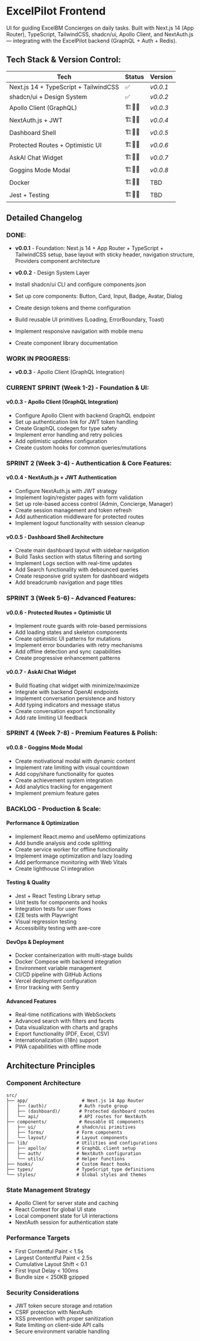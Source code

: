 # ExcelPilot Frontend

UI for guiding ExcelBM Concierges on daily tasks. Built with Next.js 14 (App Router), TypeScript, TailwindCSS, shadcn/ui, Apollo Client, and NextAuth.js — integrating with the ExcelPilot backend (GraphQL + Auth + Redis).

## Tech Stack & Version Control:
| Tech | Status | Version |
| --- | --- | --- |
| Next.js 14 + TypeScript + TailwindCSS | ✅ | _v0.0.1_ |
| shadcn/ui + Design System | ✅ | _v0.0.2_ |
| Apollo Client (GraphQL) | 🏗️🧱🔨 | _v0.0.3_ |
| NextAuth.js + JWT | 🏗️🧱🔨 | _v0.0.4_ |
| Dashboard Shell | 🏗️🧱🔨 | _v0.0.5_ |
| Protected Routes + Optimistic UI | 🏗️🧱🔨 | _v0.0.6_ |
| AskAI Chat Widget | 🏗️🧱🔨 | _v0.0.7_ |
| Goggins Mode Modal | 🏗️🧱🔨 | _v0.0.8_ |
| Docker | 🏗️🧱🔨 | TBD |
| Jest + Testing | 🏗️🧱🔨 | TBD |

## **Detailed Changelog** 

### **DONE**:
- **v0.0.1** - Foundation: Next.js 14 + App Router + TypeScript + TailwindCSS setup, base layout with sticky header, navigation structure, Providers component architecture

- **v0.0.2** - Design System Layer
- Install shadcn/ui CLI and configure components.json
- Set up core components: Button, Card, Input, Badge, Avatar, Dialog
- Create design tokens and theme configuration
- Build reusable UI primitives (Loading, ErrorBoundary, Toast)
- Implement responsive navigation with mobile menu
- Create component library documentation

### **WORK IN PROGRESS**:
- **v0.0.3** - Apollo Client (GraphQL Integration)

### **CURRENT SPRINT (Week 1-2)** - Foundation & UI:

#### **v0.0.3** - Apollo Client (GraphQL Integration)
- Configure Apollo Client with backend GraphQL endpoint
- Set up authentication link for JWT token handling
- Create GraphQL codegen for type safety
- Implement error handling and retry policies
- Add optimistic updates configuration
- Create custom hooks for common queries/mutations

### **SPRINT 2 (Week 3-4)** - Authentication & Core Features:

#### **v0.0.4** - NextAuth.js + JWT Authentication
- Configure NextAuth.js with JWT strategy
- Implement login/register pages with form validation
- Set up role-based access control (Admin, Concierge, Manager)
- Create session management and token refresh
- Add authentication middleware for protected routes
- Implement logout functionality with session cleanup

#### **v0.0.5** - Dashboard Shell Architecture
- Create main dashboard layout with sidebar navigation
- Build Tasks section with status filtering and sorting
- Implement Logs section with real-time updates
- Add Search functionality with debounced queries
- Create responsive grid system for dashboard widgets
- Add breadcrumb navigation and page titles

### **SPRINT 3 (Week 5-6)** - Advanced Features:

#### **v0.0.6** - Protected Routes + Optimistic UI
- Implement route guards with role-based permissions
- Add loading states and skeleton components
- Create optimistic UI patterns for mutations
- Implement error boundaries with retry mechanisms
- Add offline detection and sync capabilities
- Create progressive enhancement patterns

#### **v0.0.7** - AskAI Chat Widget
- Build floating chat widget with minimize/maximize
- Integrate with backend OpenAI endpoints
- Implement conversation persistence and history
- Add typing indicators and message status
- Create conversation export functionality
- Add rate limiting UI feedback

### **SPRINT 4 (Week 7-8)** - Premium Features & Polish:

#### **v0.0.8** - Goggins Mode Modal
- Create motivational modal with dynamic content
- Implement rate limiting with visual countdown
- Add copy/share functionality for quotes
- Create achievement system integration
- Add analytics tracking for engagement
- Implement premium feature gates

### **BACKLOG** - Production & Scale:

#### **Performance & Optimization**
- Implement React.memo and useMemo optimizations
- Add bundle analysis and code splitting
- Create service worker for offline functionality
- Implement image optimization and lazy loading
- Add performance monitoring with Web Vitals
- Create lighthouse CI integration

#### **Testing & Quality**
- Jest + React Testing Library setup
- Unit tests for components and hooks
- Integration tests for user flows
- E2E tests with Playwright
- Visual regression testing
- Accessibility testing with axe-core

#### **DevOps & Deployment**
- Docker containerization with multi-stage builds
- Docker Compose with backend integration
- Environment variable management
- CI/CD pipeline with GitHub Actions
- Vercel deployment configuration
- Error tracking with Sentry

#### **Advanced Features**
- Real-time notifications with WebSockets
- Advanced search with filters and facets
- Data visualization with charts and graphs
- Export functionality (PDF, Excel, CSV)
- Internationalization (i18n) support
- PWA capabilities with offline mode

## **Architecture Principles**

### **Component Architecture**
```
src/
├── app/                    # Next.js 14 App Router
│   ├── (auth)/            # Auth route group
│   ├── (dashboard)/       # Protected dashboard routes
│   └── api/               # API routes for NextAuth
├── components/            # Reusable UI components
│   ├── ui/               # shadcn/ui primitives
│   ├── forms/            # Form components
│   └── layout/           # Layout components
├── lib/                  # Utilities and configurations
│   ├── apollo/           # GraphQL client setup
│   ├── auth/             # NextAuth configuration
│   └── utils/            # Helper functions
├── hooks/                # Custom React hooks
├── types/                # TypeScript type definitions
└── styles/               # Global styles and themes
```

### **State Management Strategy**
- Apollo Client for server state and caching
- React Context for global UI state
- Local component state for UI interactions
- NextAuth session for authentication state

### **Performance Targets**
- First Contentful Paint < 1.5s
- Largest Contentful Paint < 2.5s
- Cumulative Layout Shift < 0.1
- First Input Delay < 100ms
- Bundle size < 250KB gzipped

### **Security Considerations**
- JWT token secure storage and rotation
- CSRF protection with NextAuth
- XSS prevention with proper sanitization
- Rate limiting on client-side API calls
- Secure environment variable handling
